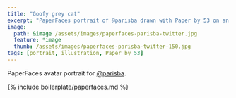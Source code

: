 ```yaml
---
title: "Goofy grey cat"
excerpt: "PaperFaces portrait of @parisba drawn with Paper by 53 on an iPad."
image: 
  path: &image /assets/images/paperfaces-parisba-twitter.jpg 
  feature: *image
  thumb: /assets/images/paperfaces-parisba-twitter-150.jpg
tags: [portrait, illustration, Paper by 53]
---
```


PaperFaces avatar portrait for [@parisba](http://twitter.com/parisba).

{% include boilerplate/paperfaces.md %}
